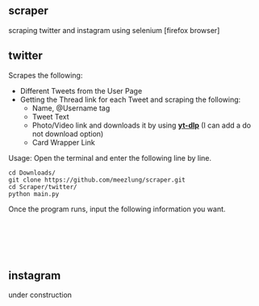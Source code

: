 ## scraper
scraping twitter and instagram using selenium [firefox browser]


## twitter
Scrapes the following:
 - Different Tweets from the User Page
 - Getting the Thread link for each Tweet and scraping the following:
   - Name, @Username tag
   - Tweet Text
   - Photo/Video link and downloads it by using **[yt-dlp](https://github.com/yt-dlp/yt-dlpa)** (I can add a do not download option)
   - Card Wrapper Link
  
Usage:
Open the terminal and enter the following line by line.
```
cd Downloads/
git clone https://github.com/meezlung/scraper.git
cd Scraper/twitter/
python main.py
```

Once the program runs, input the following information you want.

<br></br>
<br></br>

## instagram
under construction

